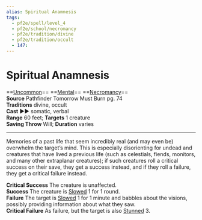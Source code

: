 ```yaml
---
alias: Spiritual Anamnesis
tags:
  - pf2e/spell/level_4
  - pf2e/school/necromancy
  - pf2e/tradition/divine
  - pf2e/tradition/occult
  - 147:
---
```


# Spiritual Anamnesis

==[Uncommon](../../../Traits/Uncommon.md)== ==[Mental](../../../Traits/Mental.md)== ==[Necromancy](../../../Traits/Necromancy.md)==  
__Source__ Pathfinder Tomorrow Must Burn pg. 74  
**Traditions** divine, occult  
**Cast** ►► somatic, verbal  
**Range** 60 feet; **Targets** 1 creature  
**Saving Throw** Will; **Duration** varies

---

Memories of a past life that seem incredibly real (and may even be) overwhelm the target’s mind. This is especially disorienting for undead and creatures that have lived a previous life (such as celestials, fiends, monitors, and many other extraplanar creatures); if such creatures roll a critical success on their save, they get a success instead, and if they roll a failure, they get a critical failure instead.

**Critical Success** The creature is unaffected.  
**Success** The creature is [Slowed](../../../Conditions/Slowed.md) 1 for 1 round.  
**Failure** The target is [Slowed](../../../Conditions/Slowed.md) 1 for 1 minute and babbles about the visions, possibly providing information about what they saw.  
**Critical Failure** As failure, but the target is also [Stunned](../../../Conditions/Stunned.md) 3.

